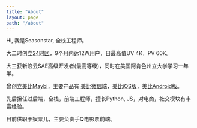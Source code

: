 ```yaml
---
title: "About"
layout: page
path: "/about"
---
```


Hi, 我是Seasonstar, 全栈工程师。

⼤⼆时创⽴[24时区](http://24ti.me/group)，9个⽉内达12W⽤户，⽇最⾼值UV 4K，PV 60K。

⼤三获新浪云SAE⾼级开发者(最⾼等级)，同时在美国阿肯色州立大学学习一年半。

曾创立[美比Maybi](http://www.maybi.cn)，主要产品有 [美比微信端](http://m.may.bi)，[美比iOS版](https://itunes.apple.com/us/app/mei-bi/id1080870817)，[美比Android版](http://android.myapp.com/myapp/detail.htm?apkName=cn.maybi.ionicapp)。

先后担任过后端，全栈，前端工程师，擅长Python, JS，对电商，社交模块有丰富经验。

目前供职于娱票儿，主要负责手Q电影票前端。

